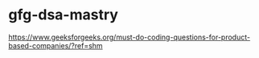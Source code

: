 # gfg-dsa-mastry
https://www.geeksforgeeks.org/must-do-coding-questions-for-product-based-companies/?ref=shm